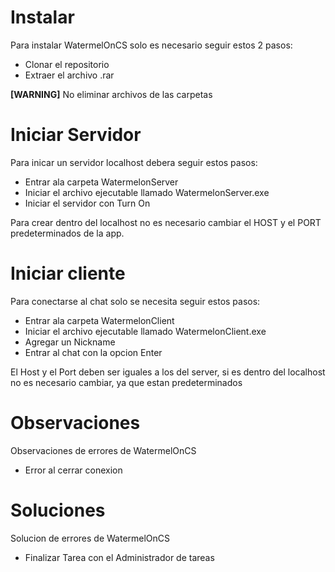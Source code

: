# Instalar
Para instalar WatermelOnCS solo es necesario seguir estos 2 pasos:
- Clonar el repositorio
- Extraer el archivo .rar

<b>[WARNING]</b> No eliminar archivos de las carpetas
# Iniciar Servidor
Para inicar un servidor localhost debera seguir estos pasos:
- Entrar ala carpeta WatermelonServer
- Iniciar el archivo ejecutable llamado WatermelonServer.exe
- Iniciar el servidor con Turn On

Para crear dentro del localhost no es necesario cambiar el HOST y el PORT
predeterminados de la app.
# Iniciar cliente
Para conectarse al chat solo se necesita seguir estos pasos:
- Entrar ala carpeta WatermelonClient
- Iniciar el archivo ejecutable llamado WatermelonClient.exe
- Agregar un Nickname 
- Entrar al chat con la opcion Enter

El Host y el Port deben ser iguales a los del server, si es dentro del localhost
no es necesario cambiar, ya que estan predeterminados
# Observaciones
Observaciones de errores de WatermelOnCS
- Error al cerrar conexion 
# Soluciones
Solucion de errores de WatermelOnCS
- Finalizar Tarea con el Administrador de tareas

